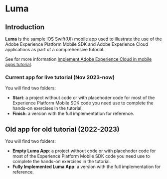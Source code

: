 # Luma

## Introduction

**Luma** is the sample iOS Swift(UI) mobile app used to illustrate the use of the Adobe Experience Platform Mobile SDK and Adobe Experience Cloud applications as part of a comprehensive tutorial.

See for more information [Implement Adobe Experience Cloud in mobile apps tutorial](https://experienceleague.adobe.com/en/docs/platform-learn/implement-mobile-sdk/overview).

### Current app for live tutorial (Nov 2023-now)

You will find two folders:

* **Start**: a project without code or with placehoder code for most of the Experience Platform Mobile SDK code you need use to complete the hands-on exercises in the tutorial.
* **Finish**: a version with the full implementation for reference.

## Old app for old tutorial (2022-2023)

You will find two folders:

* **Empty Luma App**: a project without code or with placehoder code for most of the Experience Platform Mobile SDK code you need use to complete the hands-on exercises in the tutorial.
* **Fully Implemented Luma App**: a version with the full implementation for reference.


